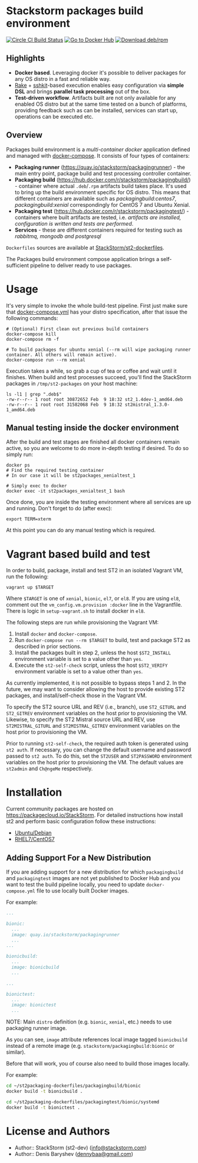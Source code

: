 # Stackstorm packages build environment

[![Circle CI Build Status](https://circleci.com/gh/StackStorm/st2-packages/tree/master.svg?style=shield)](https://circleci.com/gh/StackStorm/st2-packages)
[![Go to Docker Hub](https://img.shields.io/badge/Docker%20Hub-%E2%86%92-blue.svg)](https://hub.docker.com/r/stackstorm/)
[![Download deb/rpm](https://img.shields.io/badge/Download-deb/rpm-blue.svg)](https://packagecloud.io/StackStorm/)

## Highlights

 - **Docker based**. Leveraging docker it's possible to deliver packages for any OS distro in a fast and reliable way.
 - [Rake](https://github.com/ruby/rake) + [sshkit](https://github.com/capistrano/sshkit)-based execution enables easy configuration via **simple DSL** and brings **parallel task processing** out of the box.
 - **Test-driven workflow**. Artifacts built are not only available for any enabled OS distro but at the same time tested on a bunch of platforms, providing feedback such as can be installed, services can start up, operations can be executed etc.

## Overview

Packages build environment is a *multi-container docker* application defined and managed with [docker-compose](https://github.com/docker/compose). It consists of four types of containers:

 - **Packaging runner** (https://quay.io/stackstorm/packagingrunner) - the main entry point, package build and test processing controller container.
 - **Packaging build** (https://hub.docker.com/r/stackstorm/packagingbuild/) - container where actual `.deb`/`.rpm` artifacts build takes place. It's used to bring up the build environment specific for OS distro. This means that different containers are available such as *packagingbuild:centos7*, *packagingbuild:xenial* correspondingly for CentOS 7 and Ubuntu Xenial.
 - **Packaging test** (https://hub.docker.com/r/stackstorm/packagingtest/) - containers where built artifacts are tested, i.e. *artifacts are installed, configuration is written and tests are performed*.
 - **Services** - these are different containers required for testing such as *rabbitmq, mongodb and postgresql*

`Dockerfiles` sources are available at [StackStorm/st2-dockerfiles](https://github.com/stackstorm/st2-dockerfiles).

The Packages build environment compose application brings a self-sufficient pipeline to deliver ready to use packages.

# Usage

It's very simple to invoke the whole build-test pipeline. First just make sure that [docker-compose.yml](docker-compose.yml) has your distro specification, after that issue the following commands:

```shell
# (Optional) First clean out previous build containers
docker-compose kill
docker-compose rm -f

# To build packages for ubuntu xenial (--rm will wipe packaging runner container. All others will remain active).
docker-compose run --rm xenial
```

Execution takes a while, so grab a cup of tea or coffee and wait until it finishes. When build and test processes succeed, you'll find the StackStorm packages in `/tmp/st2-packages` on your host machine:

```shell
ls -l1 | grep ".deb$"
-rw-r--r-- 1 root root 30872652 Feb  9 18:32 st2_1.4dev-1_amd64.deb
-rw-r--r-- 1 root root 31582068 Feb  9 18:32 st2mistral_1.3.0-1_amd64.deb
```

## Manual testing inside the docker environment

After the build and test stages are finished all docker containers remain active, so you are welcome to do more in-depth testing if desired. To do so simply run:

```
docker ps
# Find the required testing container
# In our case it will be st2packages_xenialtest_1

# Simply exec to docker
docker exec -it st2packages_xenialtest_1 bash
```

Once done, you are inside the testing environment where all services are up and running. Don't forget to do (after exec):

```
export TERM=xterm
```
At this point you can do any manual testing which is required.

# Vagrant based build and test

In order to build, package, install and test ST2 in an isolated Vagrant VM, run the following:

```
vagrant up $TARGET
```

Where `$TARGET` is one of `xenial`, `bionic`, `el7`, or `el8`. If you are using `el8`, comment out the 
 `vm_config.vm.provision :docker` line in the Vagrantfile. There is logic in `setup-vagrant.sh` to 
 install docker in `el8`.

The following steps are run while provisioning the Vagrant VM:

1. Install `docker` and `docker-compose`.
2. Run `docker-compose run --rm $TARGET` to build, test and package ST2 as described in prior
   sections.
3. Install the packages built in step 2, unless the host `$ST2_INSTALL` environment variable is set to
   a value other than `yes`.
4. Execute the `st2-self-check` script, unless the host `$ST2_VERIFY` environment variable is set to
   a value other than `yes`.

As currently implemented, it is not possible to bypass steps 1 and 2. In the future, we may want to
consider allowing the host to provide existing ST2 packages, and install/self-check those in the
Vagrant VM.

To specify the ST2 source URL and REV (i.e., branch), use `ST2_GITURL` and `ST2_GITREV` environment
variables on the host prior to provisioning the VM. Likewise, to specify the ST2 Mistral source URL
and REV, use `ST2MISTRAL_GITURL` and `ST2MISTRAL_GITREV` environment variables on the host prior to
provisioning the VM.

Prior to running `st2-self-check`, the required auth token is generated using `st2 auth`.  If necessary,
you can change the default username and password passed to `st2 auth`.  To do this, set the `ST2USER`
and `ST2PASSWORD` environment variables on the host prior to provisioning the VM. The default values
are `st2admin` and `Ch@ngeMe` respectively.

# Installation
Current community packages are hosted on https://packagecloud.io/StackStorm. For detailed instructions how install st2 and perform basic configuration follow these instructions:
- [Ubuntu/Debian](https://docs.stackstorm.com/install/deb.html)
- [RHEL7/CentOS7](https://docs.stackstorm.com/install/rhel7.html)

## Adding Support For a New Distribution

If you are adding support for a new distribution for which ``packagingbuild`` and ``packagingtest``
images are not yet published to Docker Hub and you want to test the build pipeline locally, you
need to update ``docker-compose.yml`` file to use locally built Docker images.

For example:

```yaml
...

bionic:
  ...
  image: quay.io/stackstorm/packagingrunner
  ...
...

bionicbuild:
  ...
  image: bionicbuild
  ...

...

bionictest:
  ...
  image: bionictest
  ...
```

NOTE: Main ``distro`` definition (e.g. ``bionic``, ``xenial``, etc.) needs to use packaging runner image.

As you can see, ``image`` attribute references local image tagged ``bionicbuild`` instead of a
remote image (e.g. ``stackstorm/packagingbuild:bionic`` or similar).

Before that will work, you of course also need to build those images locally.

For example:

```bash
cd ~/st2packaging-dockerfiles/packagingbuild/bionic
docker build -t bionicbuild .

cd ~/st2packaging-dockerfiles/packagingtest/bionic/systemd
docker build -t bionictest .
```

# License and Authors

* Author:: StackStorm (st2-dev) (<info@stackstorm.com>)
* Author:: Denis Baryshev (<dennybaa@gmail.com>)
